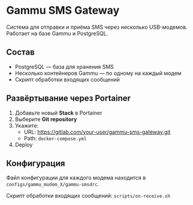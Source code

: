 # Gammu SMS Gateway

Система для отправки и приёма SMS через несколько USB-модемов. Работает на базе Gammu и PostgreSQL.

## Состав

- PostgreSQL — база для хранения SMS
- Несколько контейнеров Gammu — по одному на каждый модем
- Скрипт обработки входящих сообщений

## Развёртывание через Portainer

1. Добавьте новый **Stack** в Portainer
2. Выберите **Git repository**
3. Укажите:
   - URL: https://gitlab.com/your-user/gammu-sms-gateway.git
   - Path: `docker-compose.yml`
4. Deploy

## Конфигурация

Файл конфигурации для каждого модема находится в `configs/gammu_modem_X/gammu-smsdrc`.

Скрипт обработки входящих сообщений: `scripts/on-receive.sh`
